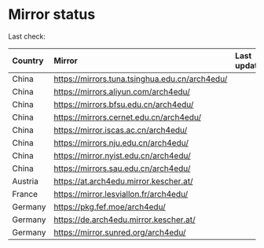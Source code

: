 <script src="./time.js"></script>
# Mirror status
Last check: <script type="text/javascript">localize(1737174260.195443);</script>

|Country|Mirror|Last update|
|:------|:-----|:----------|
|China|https://mirrors.tuna.tsinghua.edu.cn/arch4edu/|<script type="text/javascript">localize(1737139219);</script>|
|China|https://mirrors.aliyun.com/arch4edu/|<script type="text/javascript">localize(1737139219);</script>|
|China|https://mirrors.bfsu.edu.cn/arch4edu/|<script type="text/javascript">localize(1737139219);</script>|
|China|https://mirrors.cernet.edu.cn/arch4edu/|<script type="text/javascript">localize(1737139219);</script>|
|China|https://mirror.iscas.ac.cn/arch4edu/|<script type="text/javascript">localize(1737096306);</script>|
|China|https://mirrors.nju.edu.cn/arch4edu/|<script type="text/javascript">localize(1737096306);</script>|
|China|https://mirror.nyist.edu.cn/arch4edu/|<script type="text/javascript">localize(1737139219);</script>|
|China|https://mirrors.sau.edu.cn/arch4edu/|<script type="text/javascript">localize(1731653531);</script>|
|Austria|https://at.arch4edu.mirror.kescher.at/|<script type="text/javascript">localize(1737139219);</script>|
|France|https://mirror.lesviallon.fr/arch4edu/|<script type="text/javascript">localize(1737139219);</script>|
|Germany|https://pkg.fef.moe/arch4edu/|<script type="text/javascript">localize(1737139219);</script>|
|Germany|https://de.arch4edu.mirror.kescher.at/|<script type="text/javascript">localize(1737139219);</script>|
|Germany|https://mirror.sunred.org/arch4edu/|<script type="text/javascript">localize(1737139219);</script>|

<script src="./tablefilter/tablefilter.js"></script>
<script src="./table.js"></script>